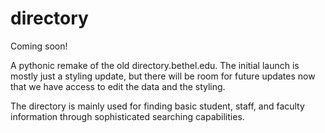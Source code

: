 # directory

Coming soon!

A pythonic remake of the old directory.bethel.edu. The initial launch is mostly just a styling update, but there will be room for future updates now that we have access to edit the data and the styling.

The directory is mainly used for finding basic student, staff, and faculty information through sophisticated searching capabilities. 
